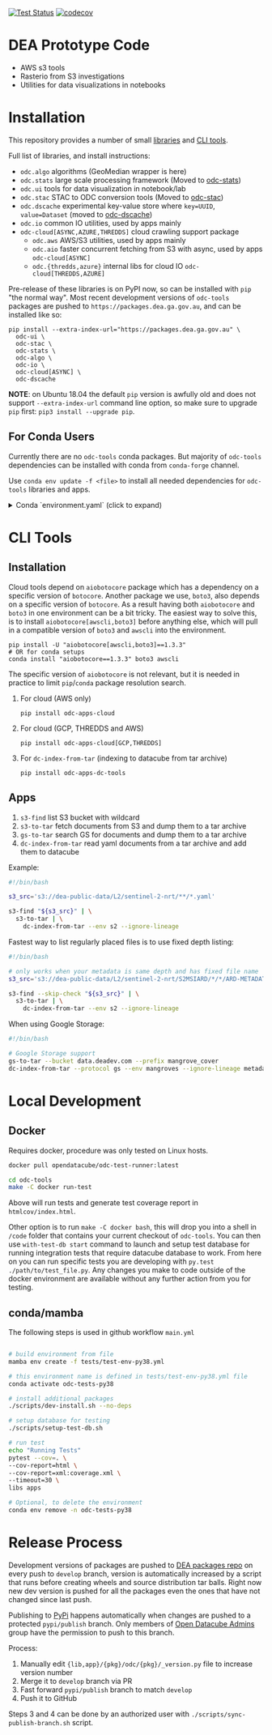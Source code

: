 [![Test Status](https://github.com/opendatacube/odc-tools/actions/workflows/main.yml/badge.svg)](https://github.com/opendatacube/odc-tools/actions/workflows/main.yml)
[![codecov](https://codecov.io/gh/opendatacube/odc-tools/branch/develop/graph/badge.svg?token=PovpVLRFwn)](https://codecov.io/gh/opendatacube/odc-tools)

DEA Prototype Code
==================

- AWS s3 tools
- Rasterio from S3 investigations
- Utilities for data visualizations in notebooks

Installation
============

This repository provides a number of small [libraries](https://github.com/opendatacube/odc-tools/tree/develop/libs)
and [CLI tools](https://github.com/opendatacube/odc-tools/tree/develop/apps).

Full list of libraries, and install instructions:

- `odc.algo` algorithms (GeoMedian wrapper is here)
- `odc.stats` large scale processing framework (Moved to [odc-stats](http://github.com/opendatacube/odc-stats))
- `odc.ui` tools for data visualization in notebook/lab
- `odc.stac` STAC to ODC conversion tools (Moved to [odc-stac](https://github.com/opendatacube/odc-stac))
- `odc.dscache` experimental key-value store where `key=UUID`, `value=Dataset` (moved to [odc-dscache](https://github.com/opendatacube/odc-dscache))
- `odc.io` common IO utilities, used by apps mainly
- `odc-cloud[ASYNC,AZURE,THREDDS]` cloud crawling support package
  - `odc.aws` AWS/S3 utilities, used by apps mainly
  - `odc.aio` faster concurrent fetching from S3 with async, used by apps `odc-cloud[ASYNC]`
  - `odc.{thredds,azure}` internal libs for cloud IO `odc-cloud[THREDDS,AZURE]`

Pre-release of these libraries is on PyPI now, so can be installed with `pip`
"the normal way". Most recent development versions of `odc-tools` packages are
pushed to `https://packages.dea.ga.gov.au`, and can be installed like so:

```
pip install --extra-index-url="https://packages.dea.ga.gov.au" \
  odc-ui \
  odc-stac \
  odc-stats \
  odc-algo \
  odc-io \
  odc-cloud[ASYNC] \
  odc-dscache
```

**NOTE**: on Ubuntu 18.04 the default `pip` version is awfully old and does not
support `--extra-index-url` command line option, so make sure to upgrade `pip`
first: `pip3 install --upgrade pip`.

For Conda Users
---------------

Currently there are no `odc-tools` conda packages. But majority of `odc-tools`
dependencies can be installed with conda from `conda-forge` channel.

Use `conda env update -f <file>` to install all needed dependencies for
`odc-tools` libraries and apps.

<details><summary>Conda `environment.yaml` (click to expand)</summary><div markdown="1">

```yaml
channels:
  - conda-forge
dependencies:
  # Datacube
  - datacube>=1.8.5

  # odc.dscache
  - python-lmdb
  - zstandard

  # odc.algo
  - dask-image
  - numexpr
  - scikit-image
  - scipy
  - toolz

  # odc.ui
  - ipywidgets
  - ipyleaflet
  - tqdm

  # odc-apps-dc-tools
  - pystac>=1
  - pystac-client>=0.2.0
  - azure-storage-blob
  - fsspec
  - lxml  # needed for thredds-crawler

  # odc.{aio,aws}: aiobotocore/boto3
  #  pin aiobotocore for easier resolution of dependencies
  - aiobotocore==1.3.3
  - boto3

  # eodatasets3 (used by odc-stats)
  - boltons
  - ciso8601
  - python-rapidjson
  - requests-cache
  - ruamel.yaml
  - structlog
  - url-normalize

  # for dev
  - pylint
  - autopep8
  - flake8
  - isort
  - black
  - mypy

  # For tests
  - pytest
  - pytest-httpserver
  - pytest-cov
  - pytest-timeout
  - moto
  - deepdiff

  - pip>=20
  - pip:
      # odc.apps.dc-tools
      - thredds-crawler

      # odc.stats
      - eodatasets3

      # tests
      - pytest-depends

      # odc.ui
      - jupyter-ui-poll

      # odc-tools libs
      - odc-stac
      - odc-algo
      - odc-ui
      - odc-dscache
      - odc-stats

      # odc-tools CLI apps
      - odc-apps-cloud
      - odc-apps-dc-tools
```
</div></details>

CLI Tools
=========

Installation
------------

Cloud tools depend on `aiobotocore` package which has a dependency on a specific
version of `botocore`. Another package we use, `boto3`, also depends on a
specific version of `botocore`. As a result having both `aiobotocore` and
`boto3` in one environment can be a bit tricky. The easiest way to solve this,
is to install `aiobotocore[awscli,boto3]` before anything else, which will pull
in a compatible version of `boto3` and `awscli` into the environment.

```
pip install -U "aiobotocore[awscli,boto3]==1.3.3"
# OR for conda setups
conda install "aiobotocore==1.3.3" boto3 awscli
```

The specific version of `aiobotocore` is not relevant, but it is needed in
practice to limit `pip`/`conda` package resolution search.


1. For cloud (AWS only)
   ```
   pip install odc-apps-cloud
   ```
2. For cloud (GCP, THREDDS and AWS)
   ```
   pip install odc-apps-cloud[GCP,THREDDS]
   ```
2. For `dc-index-from-tar` (indexing to datacube from tar archive)
   ```
   pip install odc-apps-dc-tools
   ```

Apps
----

1. `s3-find` list S3 bucket with wildcard
2. `s3-to-tar` fetch documents from S3 and dump them to a tar archive
3. `gs-to-tar` search GS for documents and dump them to a tar archive
4. `dc-index-from-tar` read yaml documents from a tar archive and add them to datacube


Example:

```bash
#!/bin/bash

s3_src='s3://dea-public-data/L2/sentinel-2-nrt/**/*.yaml'

s3-find "${s3_src}" | \
  s3-to-tar | \
    dc-index-from-tar --env s2 --ignore-lineage
```

Fastest way to list regularly placed files is to use fixed depth listing:

```bash
#!/bin/bash

# only works when your metadata is same depth and has fixed file name
s3_src='s3://dea-public-data/L2/sentinel-2-nrt/S2MSIARD/*/*/ARD-METADATA.yaml'

s3-find --skip-check "${s3_src}" | \
  s3-to-tar | \
    dc-index-from-tar --env s2 --ignore-lineage
```

When using Google Storage:

```bash
#!/bin/bash

# Google Storage support
gs-to-tar --bucket data.deadev.com --prefix mangrove_cover
dc-index-from-tar --protocol gs --env mangroves --ignore-lineage metadata.tar.gz
```


Local Development
=================

Docker
------

Requires docker, procedure was only tested on Linux hosts.

```bash
docker pull opendatacube/odc-test-runner:latest

cd odc-tools
make -C docker run-test
```

Above will run tests and generate test coverage report in `htmlcov/index.html`.

Other option is to run `make -C docker bash`, this will drop you into a shell in
`/code` folder that contains your current checkout of `odc-tools`. You can then
use `with-test-db start` command to launch and setup test database for running
integration tests that require datacube database to work. From here on you can
run specific tests you are developing with `py.test ./path/to/test_file.py`. Any
changes you make to code outside of the docker environment are available without
any further action from you for testing.

conda/mamba
------

The following steps is used in github workflow `main.yml`

```bash

# build environment from file
mamba env create -f tests/test-env-py38.yml

# this environment name is defined in tests/test-env-py38.yml file
conda activate odc-tests-py38

# install additional packages
./scripts/dev-install.sh --no-deps

# setup database for testing
./scripts/setup-test-db.sh

# run test
echo "Running Tests"
pytest --cov=. \
--cov-report=html \
--cov-report=xml:coverage.xml \
--timeout=30 \
libs apps

# Optional, to delete the environment
conda env remove -n odc-tests-py38
```

Release Process
===============

Development versions of packages are pushed to [DEA packages
repo](https://packages.dea.ga.gov.au/) on every push to `develop` branch,
version is automatically increased by a script that runs before creating wheels
and source distribution tar balls. Right now new dev version is pushed for all
the packages even the ones that have not changed since last push.

Publishing to [PyPi](https://pypi.org/) happens automatically when changes are
pushed to a protected `pypi/publish` branch. Only members of [Open Datacube
Admins](https://github.com/orgs/opendatacube/teams/admins) group have the
permission to push to this branch.

Process:

1. Manually edit `{lib,app}/{pkg}/odc/{pkg}/_version.py` file to increase version number
2. Merge it to `develop` branch via PR
3. Fast forward `pypi/publish` branch to match `develop`
4. Push it to GitHub

Steps 3 and 4 can be done by an authorized user with
`./scripts/sync-publish-branch.sh` script.
